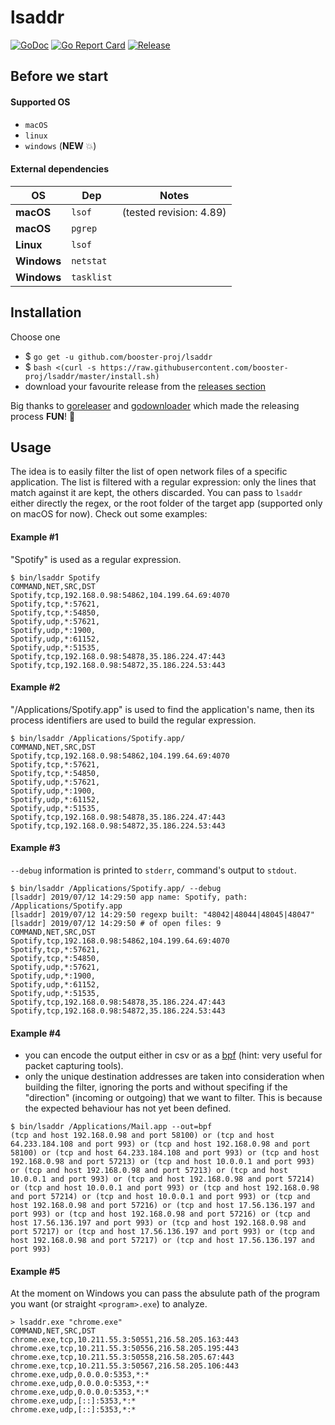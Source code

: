 # lsaddr
[![GoDoc](https://godoc.org/github.com/booster-proj/lsaddr?status.svg)](https://godoc.org/github.com/booster-proj/lsaddr)
[![Go Report Card](https://goreportcard.com/badge/github.com/booster-proj/lsaddr)](https://goreportcard.com/report/github.com/booster-proj/lsaddr)
[![Release](https://img.shields.io/github/release/booster-proj/lsaddr.svg)](https://github.com/booster-proj/lsaddr/releases/latest)

## Before we start
#### Supported OS
- `macOS`
- `linux`
- `windows` (**NEW** 💥)

#### External dependencies
OS | Dep | Notes
------|------|------
**macOS** | `lsof` | (tested revision: 4.89)
**macOS** | `pgrep` |
**Linux** | `lsof` |
**Windows** | `netstat` |
**Windows** | `tasklist` |

## Installation
Choose one
* $ `go get -u github.com/booster-proj/lsaddr`
* $ `bash <(curl -s https://raw.githubusercontent.com/booster-proj/lsaddr/master/install.sh)`
* download your favourite release from the [releases section](https://github.com/booster-proj/lsaddr/releases)

Big thanks to [goreleaser](https://github.com/goreleaser/goreleaser) and [godownloader](https://github.com/goreleaser/godownloader) which made the releasing process **FUN**! 🤩

## Usage
The idea is to easily filter the list of open network files of a specific application. The list is filtered with a regular expression: only
the lines that match against it are kept, the others discarded. You can pass to `lsaddr` either directly the regex, or the root folder of the
target app (supported only on macOS for now). Check out some examples:


#### Example #1
"Spotify" is used as a regular expression.
```
$ bin/lsaddr Spotify
COMMAND,NET,SRC,DST
Spotify,tcp,192.168.0.98:54862,104.199.64.69:4070
Spotify,tcp,*:57621,
Spotify,tcp,*:54850,
Spotify,udp,*:57621,
Spotify,udp,*:1900,
Spotify,udp,*:61152,
Spotify,udp,*:51535,
Spotify,tcp,192.168.0.98:54878,35.186.224.47:443
Spotify,tcp,192.168.0.98:54872,35.186.224.53:443
```

#### Example #2
"/Applications/Spotify.app" is used to find the application's name, then its
process identifiers are used to build the regular expression.
```
$ bin/lsaddr /Applications/Spotify.app/
COMMAND,NET,SRC,DST
Spotify,tcp,192.168.0.98:54862,104.199.64.69:4070
Spotify,tcp,*:57621,
Spotify,tcp,*:54850,
Spotify,udp,*:57621,
Spotify,udp,*:1900,
Spotify,udp,*:61152,
Spotify,udp,*:51535,
Spotify,tcp,192.168.0.98:54878,35.186.224.47:443
Spotify,tcp,192.168.0.98:54872,35.186.224.53:443
```

#### Example #3
`--debug` information is printed to `stderr`, command's output to `stdout`.
```
$ bin/lsaddr /Applications/Spotify.app/ --debug
[lsaddr] 2019/07/12 14:29:50 app name: Spotify, path: /Applications/Spotify.app
[lsaddr] 2019/07/12 14:29:50 regexp built: "48042|48044|48045|48047"
[lsaddr] 2019/07/12 14:29:50 # of open files: 9
COMMAND,NET,SRC,DST
Spotify,tcp,192.168.0.98:54862,104.199.64.69:4070
Spotify,tcp,*:57621,
Spotify,tcp,*:54850,
Spotify,udp,*:57621,
Spotify,udp,*:1900,
Spotify,udp,*:61152,
Spotify,udp,*:51535,
Spotify,tcp,192.168.0.98:54878,35.186.224.47:443
Spotify,tcp,192.168.0.98:54872,35.186.224.53:443
```

#### Example #4
- you can encode the output either in csv or as a [bpf](https://en.wikipedia.org/wiki/Berkeley_Packet_Filter) (hint: very useful for packet capturing tools). 
- only the unique destination addresses are taken into consideration when building the filter,
ignoring the ports and without specifing if the "direction" (incoming or outgoing) that we want to
filter. This is because the expected behaviour has not yet been defined.
```
$ bin/lsaddr /Applications/Mail.app --out=bpf
(tcp and host 192.168.0.98 and port 58100) or (tcp and host 64.233.184.108 and port 993) or (tcp and host 192.168.0.98 and port 58100) or (tcp and host 64.233.184.108 and port 993) or (tcp and host 192.168.0.98 and port 57213) or (tcp and host 10.0.0.1 and port 993) or (tcp and host 192.168.0.98 and port 57213) or (tcp and host 10.0.0.1 and port 993) or (tcp and host 192.168.0.98 and port 57214) or (tcp and host 10.0.0.1 and port 993) or (tcp and host 192.168.0.98 and port 57214) or (tcp and host 10.0.0.1 and port 993) or (tcp and host 192.168.0.98 and port 57216) or (tcp and host 17.56.136.197 and port 993) or (tcp and host 192.168.0.98 and port 57216) or (tcp and host 17.56.136.197 and port 993) or (tcp and host 192.168.0.98 and port 57217) or (tcp and host 17.56.136.197 and port 993) or (tcp and host 192.168.0.98 and port 57217) or (tcp and host 17.56.136.197 and port 993)
```
#### Example #5
At the moment on Windows you can pass the absulute path of the program you want (or straight `<program>.exe`)
to analyze.
```
> lsaddr.exe "chrome.exe"
COMMAND,NET,SRC,DST
chrome.exe,tcp,10.211.55.3:50551,216.58.205.163:443
chrome.exe,tcp,10.211.55.3:50556,216.58.205.195:443
chrome.exe,tcp,10.211.55.3:50558,216.58.205.67:443
chrome.exe,tcp,10.211.55.3:50567,216.58.205.106:443
chrome.exe,udp,0.0.0.0:5353,*:*
chrome.exe,udp,0.0.0.0:5353,*:*
chrome.exe,udp,0.0.0.0:5353,*:*
chrome.exe,udp,[::]:5353,*:*
chrome.exe,udp,[::]:5353,*:*
```
